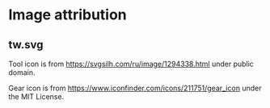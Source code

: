 # Image attribution

## tw.svg

Tool icon is from https://svgsilh.com/ru/image/1294338.html under public domain.

Gear icon is from https://www.iconfinder.com/icons/211751/gear_icon under the MIT License.
